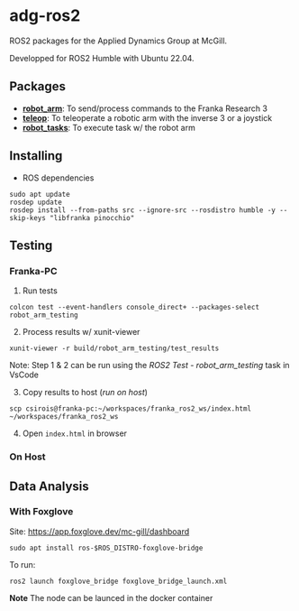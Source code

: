 # adg-ros2
ROS2 packages for the Applied Dynamics Group at McGill.

Developped for ROS2 Humble with Ubuntu 22.04. 

## Packages
* **[robot_arm](robot_arm/README.md)**: To send/process commands to the Franka Research 3
* **[teleop](teleop/README.md)**: To teleoperate a robotic arm with the inverse 3 or a joystick
* **[robot_tasks](robot_tasks/README.md)**: To execute task w/ the robot arm

## Installing
- ROS dependencies
```
sudo apt update
rosdep update
rosdep install --from-paths src --ignore-src --rosdistro humble -y --skip-keys "libfranka pinocchio"
```

## Testing
### Franka-PC
1. Run tests
```
colcon test --event-handlers console_direct+ --packages-select robot_arm_testing
```

2. Process results w/ xunit-viewer
```
xunit-viewer -r build/robot_arm_testing/test_results
```

Note: Step 1 & 2 can be run using the *ROS2 Test - robot_arm_testing* task in VsCode

3. Copy results to host (*run on host*)
```
scp csirois@franka-pc:~/workspaces/franka_ros2_ws/index.html ~/workspaces/franka_ros2_ws
```

4. Open `index.html` in browser

### On Host

## Data Analysis
### With Foxglove
Site: https://app.foxglove.dev/mc-gill/dashboard

```download
sudo apt install ros-$ROS_DISTRO-foxglove-bridge
```

To run:
```
ros2 launch foxglove_bridge foxglove_bridge_launch.xml
```

**Note**
The node can be launced in the docker container